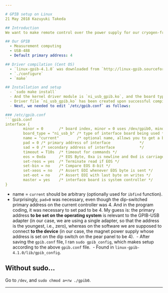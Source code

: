```yaml
---

# GPIB setup on Linux
21 May 2018 Kazuyuki Takeda

## Introduction
We want to make remote control over the power supply for our cryogen-free superconducting magnet (SMS80C, Cryogenics) on the console software of Opencore NMR 2. I have attempted to program on Windows for a while, but never succeeded, and gave up. Now I decided to program on Linux.

## Our GPIB
  - Measurement computing
  - USB-488
  - Default primary address: 4

## Driver compilation (Cent OS)
  - `linux-gpib-4.1.0` was downloaded from `http://linux-gpib.sourceforge.net` and extracted in an arbitrary working directory.
  - `./configure`
  - `make`

## Installation and setup
  - `sudo make install`
  - And the kernel driver module is `ni_usb_gpib.ko`, and the board type, to be described in `/etc/gpib.conf`, is `ni_usb_b`.
  - Driver file `ni_usb_gpib.ko` has been created upon successful compilation. To install, I went into the directory that contains it and ran `sudo modprobe ni_usb_gpib`. To verify the driver has really been installed, I checked with `lsmod | grep gpib`.
  - Next, we needed to edit `/etc/gpib.conf` as follows:

### /etc/gpib.conf
```gpib.conf
interface {
        minor = 0       /* board index, minor = 0 uses /dev/gpib0, minor = 1 uses /dev/gpib1, etc. */
        board_type = "ni_usb_b" /* type of interface board being used */
        name = "current"        /* optional name, allows you to get a board descriptor using ibfind() */
        pad = 0 /* primary address of interface             */
        sad = 0 /* secondary address of interface           */
        timeout = T10s  /* timeout for commands */
        eos = 0xda      /* EOS Byte, 0xa is newline and 0xd is carriage return */
        set-reos = yes  /* Terminate read if EOS */
        set-bin = no    /* Compare EOS 8-bit */
        set-xeos = no   /* Assert EOI whenever EOS byte is sent */
        set-eot = no    /* Assert EOI with last byte on writes */
        master = yes    /* interface board is system controller */
}
```
 - name = `current` should be arbitrary (optionally used for `ibfind` function).
 - Surprisingly, `pad=0` was necessary, even though the dip-switched primary address on the current controller was 4. And in the program coding, it was necessary to set pad to be 4. My guess is: the primary address **to be set on the operating system** is relevant to the GPIB-USB adapter (in our case, we are using a single adapter, so that the address is the youngest, i.e., zero), whereas on the software we are supposed to connect **to the device** (in our case, the magnet power supply whose address is set on the dip switch on the pear panel to be 4).
  - After saving the `gpib.conf` file, I ran `sudo gpib_config`, which makes setup according to the above `gpib.conf` file.
  - Found in `linux-gpib-4.1.0/lib/gpib_config`.

## Without sudo...
Go to `/dev`, and `sudo chmod a+rw ./gpib0`.

---
```


